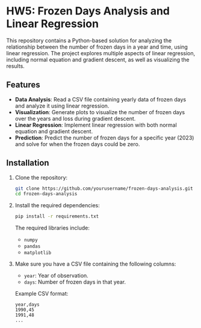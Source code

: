 # HW5: Frozen Days Analysis and Linear Regression

This repository contains a Python-based solution for analyzing the relationship between the number of frozen days in a year and time, using linear regression. The project explores multiple aspects of linear regression, including normal equation and gradient descent, as well as visualizing the results.

## Features
- **Data Analysis**: Read a CSV file containing yearly data of frozen days and analyze it using linear regression.
- **Visualization**: Generate plots to visualize the number of frozen days over the years and loss during gradient descent.
- **Linear Regression**: Implement linear regression with both normal equation and gradient descent.
- **Prediction**: Predict the number of frozen days for a specific year (2023) and solve for when the frozen days could be zero.

## Installation

1. Clone the repository:
    ```bash
    git clone https://github.com/yourusername/frozen-days-analysis.git
    cd frozen-days-analysis
    ```

2. Install the required dependencies:
    ```bash
    pip install -r requirements.txt
    ```

   The required libraries include:
   - `numpy`
   - `pandas`
   - `matplotlib`

3. Make sure you have a CSV file containing the following columns:
   - `year`: Year of observation.
   - `days`: Number of frozen days in that year.

   Example CSV format:
   ```csv
   year,days
   1990,45
   1991,48
   ...